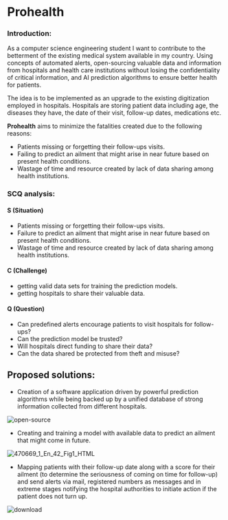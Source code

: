 # Prohealth

### Introduction:

As a computer science engineering student I want to contribute to the betterment of the existing medical system available in my country. Using concepts of automated alerts, open-sourcing valuable data and information from hospitals and health care institutions without losing the confidentiality of critical information, and AI prediction algorithms to ensure better health for patients. 

The idea is to be implemented as an upgrade to the existing digitization employed in hospitals. Hospitals are storing patient data including age, the diseases they have, the date of their visit, follow-up dates, medications etc. 

**Prohealth** aims to minimize the fatalities created due to the following reasons:

- Patients missing or forgetting their follow-ups visits.   
- Failing to predict an ailment that might arise in near future based on present health conditions.
- Wastage of time and resource created by lack of data sharing among health institutions.

### SCQ analysis:

#### S (Situation)

- Patients missing or forgetting their follow-ups visits.   
- Failure to predict an ailment that might arise in near future based on present health conditions.
- Wastage of time and resource created by lack of data sharing among health institutions.

#### C (Challenge)

- getting valid data sets for training the prediction models.
- getting hospitals to share their valuable data.

#### Q (Question)

- Can predefined alerts encourage patients to visit hospitals for follow-ups?
- Can the prediction model be trusted?
- Will hospitals direct funding to share their data?
- Can the data shared be protected from theft and misuse?


## Proposed solutions:

- Creation of a software application driven by powerful prediction algorithms while being backed up by a unified database of strong information collected from different hospitals. 

![open-source](https://user-images.githubusercontent.com/54582161/120032554-fb6df400-c017-11eb-814c-b490662d7d11.png)

- Creating and training a model with available data to predict an ailment that might come in future.

![470669_1_En_42_Fig1_HTML](https://user-images.githubusercontent.com/54582161/120032403-c2358400-c017-11eb-9d4c-7bd072961e7d.gif)


- Mapping patients with their follow-up date along with a score for their ailment (to determine the seriousness of coming on time for follow-up) and send alerts via mail, registered numbers as messages and in extreme stages notifying the hospital authorities to initiate action if the patient does not turn up.

![download](https://user-images.githubusercontent.com/54582161/120032506-eb561480-c017-11eb-9546-a1c4a5a7d221.png)

